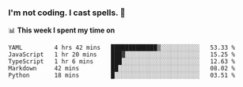 ### I'm not coding. I cast spells. 🎩

📊 **This week I spent my time on**
<!--START_SECTION:waka-->
```text
YAML         4 hrs 42 mins   █████████████▒░░░░░░░░░░░   53.33 % 
JavaScript   1 hr 20 mins    ███▓░░░░░░░░░░░░░░░░░░░░░   15.25 % 
TypeScript   1 hr 6 mins     ███░░░░░░░░░░░░░░░░░░░░░░   12.63 % 
Markdown     42 mins         ██░░░░░░░░░░░░░░░░░░░░░░░   08.02 % 
Python       18 mins         █░░░░░░░░░░░░░░░░░░░░░░░░   03.51 % 
```
<!--END_SECTION:waka-->
